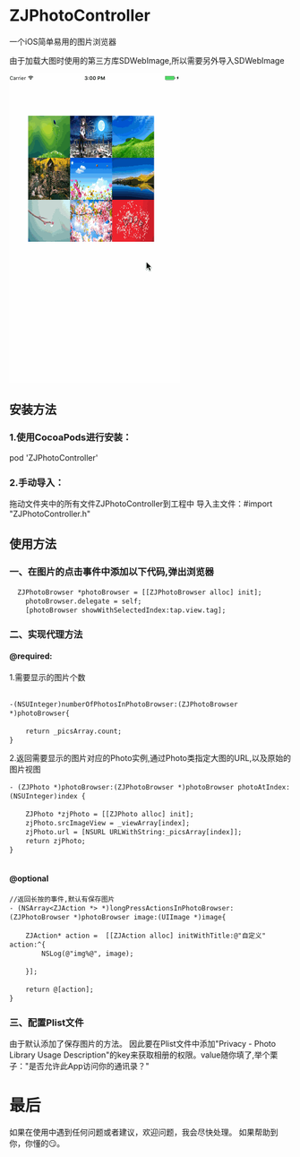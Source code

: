 # ZJPhotoController
一个iOS简单易用的图片浏览器
	
由于加载大图时使用的第三方库SDWebImage,所以需要另外导入SDWebImage

 ![image](./images/browsergif.gif)
 
## 安装方法

### 1.使用CocoaPods进行安装：
pod 'ZJPhotoController'

### 2.手动导入：
拖动文件夹中的所有文件ZJPhotoController到工程中
导入主文件：#import "ZJPhotoController.h"

## 使用方法
### 一、在图片的点击事件中添加以下代码,弹出浏览器
``` 
  ZJPhotoBrowser *photoBrowser = [[ZJPhotoBrowser alloc] init];
    photoBrowser.delegate = self;
    [photoBrowser showWithSelectedIndex:tap.view.tag];
```
### 二、实现代理方法

#### @required:
 1.需要显示的图片个数

```
 
-(NSUInteger)numberOfPhotosInPhotoBrowser:(ZJPhotoBrowser *)photoBrowser{
    
    return _picsArray.count;
}

```
2.返回需要显示的图片对应的Photo实例,通过Photo类指定大图的URL,以及原始的图片视图

```
- (ZJPhoto *)photoBrowser:(ZJPhotoBrowser *)photoBrowser photoAtIndex:(NSUInteger)index {
    
    ZJPhoto *zjPhoto = [[ZJPhoto alloc] init];
    zjPhoto.srcImageView = _viewArray[index];
    zjPhoto.url = [NSURL URLWithString:_picsArray[index]];
    return zjPhoto;
}
 
```
 
#### @optional

```
//返回长按的事件,默认有保存图片
- (NSArray<ZJAction *> *)longPressActionsInPhotoBrowser:(ZJPhotoBrowser *)photoBrowser image:(UIImage *)image{
    
    ZJAction* action =  [[ZJAction alloc] initWithTitle:@"自定义" action:^{
        NSLog(@"img%@", image);
        
    }];

    return @[action];
}

```
### 三、配置Plist文件

由于默认添加了保存图片的方法。
因此要在Plist文件中添加"Privacy - Photo Library Usage Description"的key来获取相册的权限。value随你填了,举个栗子："是否允许此App访问你的通讯录？"

# 最后

如果在使用中遇到任何问题或者建议，欢迎问题，我会尽快处理。
如果帮助到你，你懂的😏。


